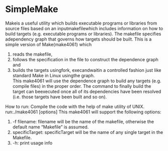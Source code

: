 # SimpleMake
Makeis a useful utility which builds executable programs or libraries from source files based on an inputmakefilewhich includes information on how to build targets (e.g.  executable programs or libraries).  The makefile specifies adependency graph that governs how targets should be built. 
This is a simple version of Make(make4061) which 
1) reads the makefile, 
2) follows the specification in the file to construct the dependence graph and
3) builds the targets usingfork, execandwaitin a controlled fashion just like standard Make in Linux usingthe graph.  
This make4061 will use the dependence graph to build any targets (e.g.  compile files) in the proper order.  The command to finally build the target can beexecuted once all of its dependencies have been resolved (i.e. those targets have been built and so on).

How to run:
Compile the code with the help of make utility of UNIX. 
run:./make4061 [options]
This make4061 will support the following options:
1.  -f filename: filename will be the name of the makefile, otherwise the default name “Makefile” is assumed.
2.  specificTarget: specificTarget will be the name of any single target in the Makefile.
3.  -h: print usage info
